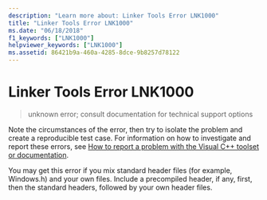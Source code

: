```yaml
---
description: "Learn more about: Linker Tools Error LNK1000"
title: "Linker Tools Error LNK1000"
ms.date: "06/18/2018"
f1_keywords: ["LNK1000"]
helpviewer_keywords: ["LNK1000"]
ms.assetid: 86421b9a-460a-4285-8dce-9b8257d78122
---
```

# Linker Tools Error LNK1000

> unknown error; consult documentation for technical support options

Note the circumstances of the error, then try to isolate the problem and create a reproducible test case. For information on how to investigate and report these errors, see [How to report a problem with the Visual C++ toolset or documentation](../../overview/how-to-report-a-problem-with-the-visual-cpp-toolset.md).

You may get this error if you mix standard header files (for example, Windows.h) and your own files. Include a precompiled header, if any, first, then the standard headers, followed by your own header files.
